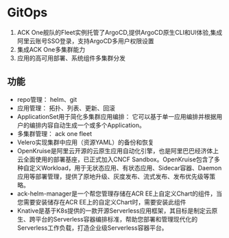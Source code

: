 # GitOps 

1. ACK One舰队的Fleet实例托管了ArgoCD,提供ArgoCD原生CLI和UI体验,集成阿里云账号SSO登录，支持ArgoCD多用户权限设置
2. 集成ACK One多集群能力
3. 应用的高可用部署、系统组件多集群分发
## 功能

- repo管理： helm、git
- 应用管理： 拓扑、列表、更新、回滚
- ApplicationSet用于简化多集群应用编排： 它可以基于单一应用编排并根据用户的编排内容自动生成一个或多个Application。
- 多集群管理： ack one fleet
- Velero实现集群中应用（资源YAML）的备份和恢复
- OpenKruise是阿里云开源的云原生应用自动化引擎，也是阿里巴巴经济体上云全面使用的部署基座，已正式加入CNCF Sandbox。OpenKruise包含了多种自定义Workload，用于无状态应用、有状态应用、Sidecar容器、Daemon应用等部署管理，提供了原地升级、灰度发布、流式发布、发布优先级等策略。
- ack-helm-manager是一个帮您管理存储在ACR EE上自定义Chart的组件，当您需要安装储存在ACR EE上的自定义Chart时，需要安装此组件
- Knative是基于K8s提供的一款开源Serverless应用框架，其目标是制定云原生、跨平台的Serverless容器编排标准，帮助您部署和管理现代化的Serverless工作负载，打造企业级Serverless容器平台。